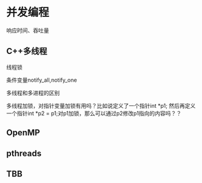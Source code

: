 # 并发编程

响应时间、吞吐量



## C++多线程

线程锁

条件变量notify_all,notify_one

多线程和多进程的区别

多线程加锁，对指针变量加锁有用吗？比如说定义了一个指针int *p1; 然后再定义一个指针int *p2 = p1;对p1加锁，那么可以通过p2修改p1指向的内容吗？？

## OpenMP

## pthreads

## TBB
